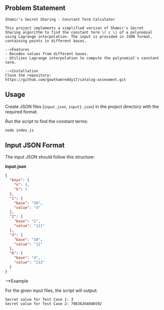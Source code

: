 ## Problem Statement

```
Shamir's Secret Sharing - Constant Term Calculator

This project implements a simplified version of Shamir's Secret Sharing algorithm to find the constant term \( c \) of a polynomial using Lagrange interpolation. The input is provided in JSON format, containing points in different bases.

-->Features
- Decodes values from different bases.
- Utilizes Lagrange interpolation to compute the polynomial's constant term.

-->Installation
Clone the repository:
https://github.com/gowthamreddy17/catalog-assesment.git
```

## Usage

Create JSON files (`input.json`, `input1.json`) in the project directory with the required format.

Run the script to find the constant terms:
```
node index.js
```

## Input JSON Format

The input JSON should follow this structure:

**input.json**
```json
{
  "keys": {
    "n": 4,
    "k": 3
  },
  "1": {
    "base": "10",
    "value": "4"
  },
  "2": {
    "base": "2",
    "value": "111"
  },
  "3": {
    "base": "10",
    "value": "12"
  },
  "6": {
    "base": "4",
    "value": "213"
  }
}
```

-->Example

For the given input files, the script will output:
```
Secret value for Test Case 1: 3
Secret value for Test Case 2: 79836264046592
```



